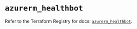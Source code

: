 # `azurerm_healthbot`

Refer to the Terraform Registry for docs: [`azurerm_healthbot`](https://registry.terraform.io/providers/hashicorp/azurerm/4.47.0/docs/resources/healthbot).
